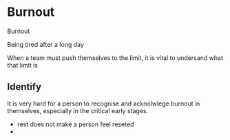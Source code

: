 # Burnout

Burnout

Being tired after a long day

When a team must push themselves to the limit, it is vital to undersand what that limit is

## Identify

It is very hard for a person to recognise and acknolwlege burnout in themselves, especially in the critical early stages.

- rest does not make a person feel reseted
-
